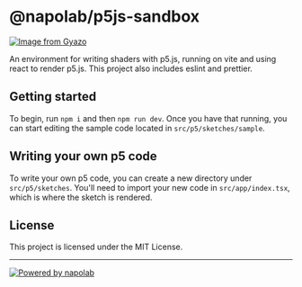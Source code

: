 # @napolab/p5js-sandbox

[![Image from Gyazo](https://i.gyazo.com/e01e0af9efb227779daafd0928449bbd.png)](https://gyazo.com/e01e0af9efb227779daafd0928449bbd)

An environment for writing shaders with p5.js, running on vite and using react to render p5.js. This project also includes eslint and prettier.

## Getting started

To begin, run `npm i` and then `npm run dev`. Once you have that running, you can start editing the sample code located in `src/p5/sketches/sample`.

## Writing your own p5 code

To write your own p5 code, you can create a new directory under `src/p5/sketches`. You'll need to import your new code in `src/app/index.tsx`, which is where the sketch is rendered.

## License

This project is licensed under the MIT License.

---

[![Powered by napolab](https://img.shields.io/badge/powered_by-napolab-blue.svg)](https://github.com/napolux)
